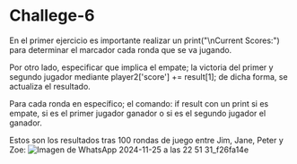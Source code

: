 # Challege-6

En el primer ejercicio es importante realizar un print("\nCurrent Scores:") para determinar el marcador cada ronda que se va jugando.

Por otro lado, especificar que implica el empate; la victoria del primer y segundo jugador mediante  player2['score'] += result[1]; de dicha forma, se actualiza el resultado.

Para cada ronda en específico; el comando: if result con un print si es empate, si es el primer jugador ganador o si es el segundo jugador el ganador.

Estos son los resultados tras 100 rondas de juego entre Jim, Jane, Peter y Zoe:
![Imagen de WhatsApp 2024-11-25 a las 22 51 31_f26fa14e](https://github.com/user-attachments/assets/c91de48e-0004-43e0-a07c-39d9347456a0)
